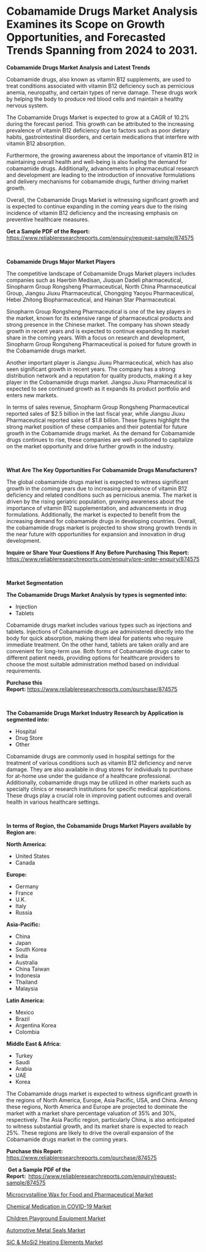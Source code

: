 <p><h1>Cobamamide Drugs Market Analysis Examines its Scope on Growth Opportunities, and Forecasted Trends Spanning from 2024 to 2031.</h1></p><p><strong>Cobamamide Drugs Market Analysis and Latest Trends</strong></p>
<p><p>Cobamamide drugs, also known as vitamin B12 supplements, are used to treat conditions associated with vitamin B12 deficiency such as pernicious anemia, neuropathy, and certain types of nerve damage. These drugs work by helping the body to produce red blood cells and maintain a healthy nervous system.</p><p>The Cobamamide Drugs Market is expected to grow at a CAGR of 10.2% during the forecast period. This growth can be attributed to the increasing prevalence of vitamin B12 deficiency due to factors such as poor dietary habits, gastrointestinal disorders, and certain medications that interfere with vitamin B12 absorption.</p><p>Furthermore, the growing awareness about the importance of vitamin B12 in maintaining overall health and well-being is also fueling the demand for cobamamide drugs. Additionally, advancements in pharmaceutical research and development are leading to the introduction of innovative formulations and delivery mechanisms for cobamamide drugs, further driving market growth.</p><p>Overall, the Cobamamide Drugs Market is witnessing significant growth and is expected to continue expanding in the coming years due to the rising incidence of vitamin B12 deficiency and the increasing emphasis on preventive healthcare measures.</p></p>
<p><strong>Get a Sample PDF of the Report:&nbsp;</strong> <a href="https://www.reliableresearchreports.com/enquiry/request-sample/874575">https://www.reliableresearchreports.com/enquiry/request-sample/874575</a></p>
<p>&nbsp;</p>
<p><strong>Cobamamide Drugs Major Market Players</strong></p>
<p><p>The competitive landscape of Cobamamide Drugs Market players includes companies such as Haerbin Medisan, Jiuquan Dadeli pharmaceutical, Sinopharm Group Rongsheng Pharmaceutical, North China Pharmaceutical Group, Jiangsu Jiuxu Pharmaceutical, Chongqing Yaoyou Pharmaceutical, Hebei Zhitong Biopharmaceutical, and Hainan Star Pharmaceutical.</p><p>Sinopharm Group Rongsheng Pharmaceutical is one of the key players in the market, known for its extensive range of pharmaceutical products and strong presence in the Chinese market. The company has shown steady growth in recent years and is expected to continue expanding its market share in the coming years. With a focus on research and development, Sinopharm Group Rongsheng Pharmaceutical is poised for future growth in the Cobamamide drugs market.</p><p>Another important player is Jiangsu Jiuxu Pharmaceutical, which has also seen significant growth in recent years. The company has a strong distribution network and a reputation for quality products, making it a key player in the Cobamamide drugs market. Jiangsu Jiuxu Pharmaceutical is expected to see continued growth as it expands its product portfolio and enters new markets.</p><p>In terms of sales revenue, Sinopharm Group Rongsheng Pharmaceutical reported sales of $2.5 billion in the last fiscal year, while Jiangsu Jiuxu Pharmaceutical reported sales of $1.8 billion. These figures highlight the strong market position of these companies and their potential for future growth in the Cobamamide drugs market. As the demand for Cobamamide drugs continues to rise, these companies are well-positioned to capitalize on the market opportunity and drive further growth in the industry.</p></p>
<p>&nbsp;</p>
<p><strong>What Are The Key Opportunities For Cobamamide Drugs Manufacturers?</strong></p>
<p><p>The global cobamamide drugs market is expected to witness significant growth in the coming years due to increasing prevalence of vitamin B12 deficiency and related conditions such as pernicious anemia. The market is driven by the rising geriatric population, growing awareness about the importance of vitamin B12 supplementation, and advancements in drug formulations. Additionally, the market is expected to benefit from the increasing demand for cobamamide drugs in developing countries. Overall, the cobamamide drugs market is projected to show strong growth trends in the near future with opportunities for expansion and innovation in drug development.</p></p>
<p><strong>Inquire or Share Your Questions If Any Before Purchasing This Report:</strong> <a href="https://www.reliableresearchreports.com/enquiry/pre-order-enquiry/874575">https://www.reliableresearchreports.com/enquiry/pre-order-enquiry/874575</a></p>
<p>&nbsp;</p>
<p><strong>Market Segmentation</strong></p>
<p><strong>The Cobamamide Drugs Market Analysis by types is segmented into:</strong></p>
<p><ul><li>Injection</li><li>Tablets</li></ul></p>
<p><p>Cobamamide drugs market includes various types such as injections and tablets. Injections of Cobamamide drugs are administered directly into the body for quick absorption, making them ideal for patients who require immediate treatment. On the other hand, tablets are taken orally and are convenient for long-term use. Both forms of Cobamamide drugs cater to different patient needs, providing options for healthcare providers to choose the most suitable administration method based on individual requirements.</p></p>
<p><strong>Purchase this Report:&nbsp;</strong><a href="https://www.reliableresearchreports.com/purchase/874575">https://www.reliableresearchreports.com/purchase/874575</a></p>
<p>&nbsp;</p>
<p><strong>The Cobamamide Drugs Market Industry Research by Application is segmented into:</strong></p>
<p><ul><li>Hospital</li><li>Drug Store</li><li>Other</li></ul></p>
<p><p>Cobamamide drugs are commonly used in hospital settings for the treatment of various conditions such as vitamin B12 deficiency and nerve damage. They are also available in drug stores for individuals to purchase for at-home use under the guidance of a healthcare professional. Additionally, cobamamide drugs may be utilized in other markets such as specialty clinics or research institutions for specific medical applications. These drugs play a crucial role in improving patient outcomes and overall health in various healthcare settings.</p></p>
<p>&nbsp;</p>
<p><strong>In terms of Region, the Cobamamide Drugs Market Players available by Region are:</strong></p>
<p>
    <p> <strong> North America: </strong>
        <ul>
            <li>United States</li>
            <li>Canada</li>
        </ul>
        </p> 
    <p> <strong> Europe: </strong>
        <ul>
            <li>Germany</li>
            <li>France</li>
            <li>U.K.</li>
            <li>Italy</li>
            <li>Russia</li>
        </ul>
        </p> 
    <p> <strong> Asia-Pacific: </strong>
        <ul>
            <li>China</li>
            <li>Japan</li>
            <li>South Korea</li>
            <li>India</li>
            <li>Australia</li>
            <li>China Taiwan</li>
            <li>Indonesia</li>
            <li>Thailand</li>
            <li>Malaysia</li>
        </ul>
        </p> 
    <p> <strong> Latin America: </strong>
        <ul>
            <li>Mexico</li>
            <li>Brazil</li>
            <li>Argentina Korea</li>
            <li>Colombia</li>
        </ul>
        </p> 
    <p> <strong> Middle East & Africa: </strong>
        <ul>
            <li>Turkey</li>
            <li>Saudi</li>
            <li>Arabia</li>
            <li>UAE</li>
            <li>Korea</li>
        </ul>
    </p>
    </p>
<p><p>The Cobamamide drugs market is expected to witness significant growth in the regions of North America, Europe, Asia Pacific, USA, and China. Among these regions, North America and Europe are projected to dominate the market with a market share percentage valuation of 35% and 30%, respectively. The Asia Pacific region, particularly China, is also anticipated to witness substantial growth, and its market share is expected to reach 25%. These regions are likely to drive the overall expansion of the Cobamamide drugs market in the coming years.</p></p>
<p><strong>Purchase this Report: </strong><a href="https://www.reliableresearchreports.com/purchase/874575">https://www.reliableresearchreports.com/purchase/874575</a></p>
<p>&nbsp;<strong>Get a Sample PDF of the Report:&nbsp;&nbsp;</strong><a href="https://www.reliableresearchreports.com/enquiry/request-sample/874575">https://www.reliableresearchreports.com/enquiry/request-sample/874575</a></p>
<p><strong></strong></p>
<p><p><a href="https://view.publitas.com/reportprime-1/microcrystalline-wax-for-food-and-pharmaceutical-market-size-market-trends-and-growth-outlook-forecasted-for-period-from-2024-to-2031/">Microcrystalline Wax for Food and Pharmaceutical Market</a></p><p><a href="https://github.com/josesg55/Market-Research-Report-List-1/blob/main/chemical-medication-in-covid-19-market.md">Chemical Medication in COVID-19 Market</a></p><p><a href="https://issuu.com/reportprime-2/docs/children-playground-equipment-market-size-2030.ppt">Children Playground Equipment Market</a></p><p><a href="https://metal-farmhouse-e95.notion.site/Automotive-Metal-Seals-Market-Insights-Market-Players-and-Forecast-Till-2031-608fb00bceb6457ca5503c5c31577cfc">Automotive Metal Seals Market</a></p><p><a href="https://issuu.com/reportprime-2/docs/sic-mosi2-heating-elements-market-size-2030.pptx">SiC & MoSi2 Heating Elements Market</a></p></p>